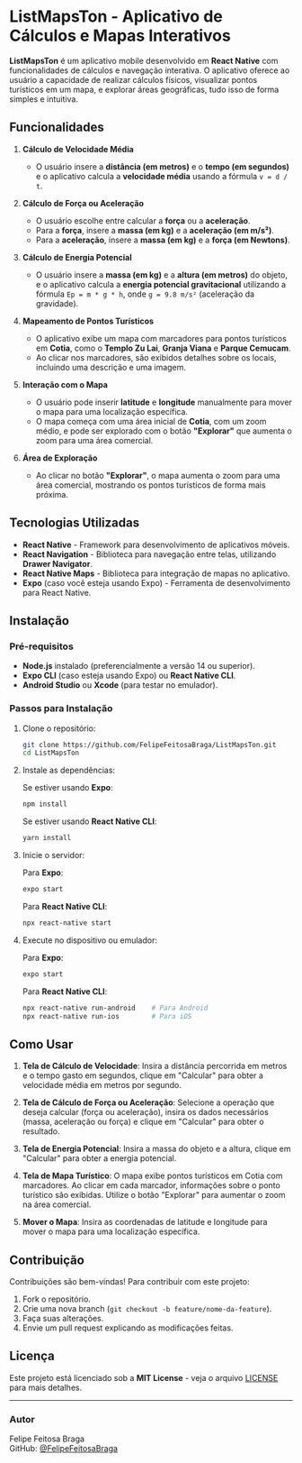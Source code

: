 # ListMapsTon - Aplicativo de Cálculos e Mapas Interativos

**ListMapsTon** é um aplicativo mobile desenvolvido em **React Native** com funcionalidades de cálculos e navegação interativa. O aplicativo oferece ao usuário a capacidade de realizar cálculos físicos, visualizar pontos turísticos em um mapa, e explorar áreas geográficas, tudo isso de forma simples e intuitiva.

## Funcionalidades

1. **Cálculo de Velocidade Média**
   - O usuário insere a **distância (em metros)** e o **tempo (em segundos)** e o aplicativo calcula a **velocidade média** usando a fórmula `v = d / t`.
   
2. **Cálculo de Força ou Aceleração**
   - O usuário escolhe entre calcular a **força** ou a **aceleração**.
   - Para a **força**, insere a **massa (em kg)** e a **aceleração (em m/s²)**.
   - Para a **aceleração**, insere a **massa (em kg)** e a **força (em Newtons)**.

3. **Cálculo de Energia Potencial**
   - O usuário insere a **massa (em kg)** e a **altura (em metros)** do objeto, e o aplicativo calcula a **energia potencial gravitacional** utilizando a fórmula `Ep = m * g * h`, onde `g = 9.8 m/s²` (aceleração da gravidade).

4. **Mapeamento de Pontos Turísticos**
   - O aplicativo exibe um mapa com marcadores para pontos turísticos em **Cotia**, como o **Templo Zu Lai**, **Granja Viana** e **Parque Cemucam**.
   - Ao clicar nos marcadores, são exibidos detalhes sobre os locais, incluindo uma descrição e uma imagem.

5. **Interação com o Mapa**
   - O usuário pode inserir **latitude** e **longitude** manualmente para mover o mapa para uma localização específica.
   - O mapa começa com uma área inicial de **Cotia**, com um zoom médio, e pode ser explorado com o botão **"Explorar"** que aumenta o zoom para uma área comercial.

6. **Área de Exploração**
   - Ao clicar no botão **"Explorar"**, o mapa aumenta o zoom para uma área comercial, mostrando os pontos turísticos de forma mais próxima.

## Tecnologias Utilizadas

- **React Native** - Framework para desenvolvimento de aplicativos móveis.
- **React Navigation** - Biblioteca para navegação entre telas, utilizando **Drawer Navigator**.
- **React Native Maps** - Biblioteca para integração de mapas no aplicativo.
- **Expo** (caso você esteja usando Expo) - Ferramenta de desenvolvimento para React Native.
  
## Instalação

### Pré-requisitos

- **Node.js** instalado (preferencialmente a versão 14 ou superior).
- **Expo CLI** (caso esteja usando Expo) ou **React Native CLI**.
- **Android Studio** ou **Xcode** (para testar no emulador).

### Passos para Instalação

1. Clone o repositório:

    ```bash
    git clone https://github.com/FelipeFeitosaBraga/ListMapsTon.git
    cd ListMapsTon
    ```

2. Instale as dependências:

    Se estiver usando **Expo**:

    ```bash
    npm install
    ```

    Se estiver usando **React Native CLI**:

    ```bash
    yarn install
    ```

3. Inicie o servidor:

    Para **Expo**:

    ```bash
    expo start
    ```

    Para **React Native CLI**:

    ```bash
    npx react-native start
    ```

4. Execute no dispositivo ou emulador:

    Para **Expo**:

    ```bash
    expo start
    ```

    Para **React Native CLI**:

    ```bash
    npx react-native run-android    # Para Android
    npx react-native run-ios        # Para iOS
    ```

## Como Usar

1. **Tela de Cálculo de Velocidade**: Insira a distância percorrida em metros e o tempo gasto em segundos, clique em "Calcular" para obter a velocidade média em metros por segundo.
   
2. **Tela de Cálculo de Força ou Aceleração**: Selecione a operação que deseja calcular (força ou aceleração), insira os dados necessários (massa, aceleração ou força) e clique em "Calcular" para obter o resultado.

3. **Tela de Energia Potencial**: Insira a massa do objeto e a altura, clique em "Calcular" para obter a energia potencial.

4. **Tela de Mapa Turístico**: O mapa exibe pontos turísticos em Cotia com marcadores. Ao clicar em cada marcador, informações sobre o ponto turístico são exibidas. Utilize o botão "Explorar" para aumentar o zoom na área comercial.

5. **Mover o Mapa**: Insira as coordenadas de latitude e longitude para mover o mapa para uma localização específica.

## Contribuição

Contribuições são bem-vindas! Para contribuir com este projeto:

1. Fork o repositório.
2. Crie uma nova branch (`git checkout -b feature/nome-da-feature`).
3. Faça suas alterações.
4. Envie um pull request explicando as modificações feitas.

## Licença

Este projeto está licenciado sob a **MIT License** - veja o arquivo [LICENSE](LICENSE) para mais detalhes.

---

### Autor

Felipe Feitosa Braga  
GitHub: [@FelipeFeitosaBraga](https://github.com/FelipeFeitosaBraga)

